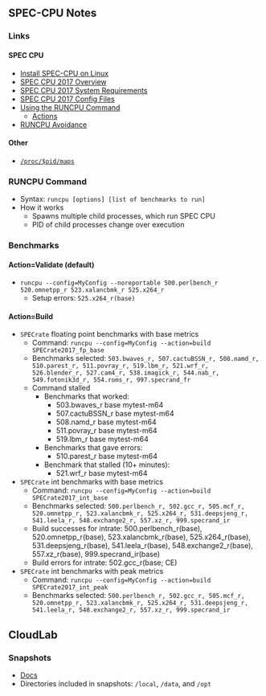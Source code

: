 ## SPEC-CPU Notes

### Links 

#### SPEC CPU
- [Install SPEC-CPU on Linux](https://www.spec.org/cpu2017/Docs/install-guide-unix.html)
- [SPEC CPU 2017 Overview](https://www.spec.org/cpu2017/Docs/overview.html#Q16)
- [SPEC CPU 2017 System Requirements](https://www.spec.org/cpu2017/Docs/system-requirements.html#MultipleCPUs)
- [SPEC CPU 2017 Config Files](https://www.spec.org/cpu2017/Docs/config.html#hw_ncores)
- [Using the RUNCPU Command](https://www.spec.org/cpu2017/Docs/runcpu.html#action)
    - [Actions](https://www.spec.org/cpu2017/Docs/runcpu.html#action)
- [RUNCPU Avoidance](https://www.spec.org/cpu2017/Docs/runcpu-avoidance.html)

#### Other
- [`/proc/$pid/maps`](https://stackoverflow.com/questions/1401359/understanding-linux-proc-pid-maps-or-proc-self-maps)

### RUNCPU Command
- Syntax: `runcpu [options] [list of benchmarks to run]`
- How it works
    - Spawns multiple child processes, which run SPEC CPU
    - PID of child processes change over execution

### Benchmarks

#### Action=Validate (default)
- `runcpu --config=MyConfig --noreportable 500.perlbench_r 520.omnetpp_r 523.xalancbmk_r 525.x264_r`
    - Setup errors: `525.x264_r(base)`

#### Action=Build
- `SPECrate` floating point benchmarks with base metrics
    - Command: `runcpu --config=MyConfig --action=build SPECrate2017_fp_base`
    - Benchmarks selected: `503.bwaves_r, 507.cactuBSSN_r, 508.namd_r, 510.parest_r, 511.povray_r, 519.lbm_r, 521.wrf_r, 526.blender_r, 527.cam4_r, 538.imagick_r, 544.nab_r, 549.fotonik3d_r, 554.roms_r, 997.specrand_fr`
    - Command stalled
        - Benchmarks that worked:
            - 503.bwaves_r base mytest-m64
            - 507.cactuBSSN_r base mytest-m64
            - 508.namd_r base mytest-m64
            - 511.povray_r base mytest-m64
            - 519.lbm_r base mytest-m64
        - Benchmarks that gave errors:
            - 510.parest_r base mytest-m64
        - Benchmark that stalled (10+ minutes):
            - 521.wrf_r base mytest-m64
- `SPECrate` int benchmarks with base metrics
    - Command: `runcpu --config=MyConfig --action=build SPECrate2017_int_base`
    - Benchmarks selected: `500.perlbench_r, 502.gcc_r, 505.mcf_r, 520.omnetpp_r, 523.xalancbmk_r, 525.x264_r, 531.deepsjeng_r, 541.leela_r, 548.exchange2_r, 557.xz_r, 999.specrand_ir`
    - Build successes for intrate: 500.perlbench_r(base), 520.omnetpp_r(base), 523.xalancbmk_r(base), 525.x264_r(base), 531.deepsjeng_r(base), 541.leela_r(base), 548.exchange2_r(base), 557.xz_r(base), 999.specrand_ir(base)
    - Build errors for intrate: 502.gcc_r(base; CE)
- `SPECrate` int benchmarks with peak metrics
    - Command: `runcpu --config=MyConfig --action=build SPECrate2017_int_peak`
    - Benchmarks selected: `500.perlbench_r, 502.gcc_r, 505.mcf_r, 520.omnetpp_r, 523.xalancbmk_r, 525.x264_r, 531.deepsjeng_r, 541.leela_r, 548.exchange2_r, 557.xz_r, 999.specrand_ir`

## CloudLab

### Snapshots
- [Docs](https://docs.cloudlab.us/cloudlab-manual.html)
- Directories included in snapshots: `/local`, `/data`, and `/opt`
